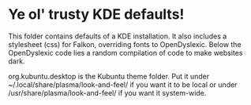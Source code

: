 # Ye ol' trusty KDE defaults!
This folder contains defaults of a KDE installation.
It also includes a stylesheet (css) for Falkon, overriding fonts to OpenDyslexic.
Below the OpenDyslexic code lies a random compilation of code to make websites dark.

org.kubuntu.desktop is the Kubuntu theme folder. Put it under ~/.local/share/plasma/look-and-feel/ if you want it to be local or under /usr/share/plasma/look-and-feel/ if you want it system-wide.
